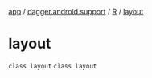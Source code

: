 [app](../../../index.md) / [dagger.android.support](../../index.md) / [R](../index.md) / [layout](./index.md)

# layout

`class layout`
`class layout`